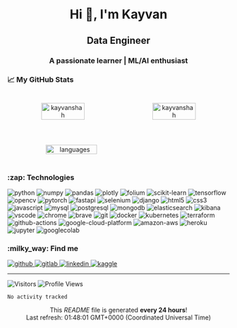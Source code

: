 <h1 align="center">Hi 👋, I'm Kayvan</h1>
<h2 align="center">Data Engineer</h2>
<h3 align="center">A passionate learner | ML/AI enthusiast</h3>

### 📈 My GitHub Stats
<div style="display: flex;" align="center">
     <img align="center" width="48%"
          style="margin: 20px; padding: 0 4px;"
          src="https://github-readme-streak-stats.herokuapp.com/?user=KayvanShah1&count_private=true&show_icons=true&theme=tokyonight&hide_border=true" 
          alt="kayvanshah" />
     <img align="center" width="48%"
          style="margin: 20px; padding: 0 4px;"
          src="https://github-readme-stats.vercel.app/api?username=KayvanShah1&show_icons=true&locale=en&count_private=true&show_icons=true&theme=tokyonight&hide_border=true"
          alt="kayvanshah" />
</div>

<br/>
<div style="display: flex;" align="center">
     <img align="center" width="48%"
          style="margin: 20px; padding: 0 4px;"
          src="https://github-readme-stats.vercel.app/api/top-langs/?username=KayvanShah1&show_icons=true&theme=tokyonight&hide_border=true&layout=compact" 
          alt="languages" />
</div>

<!-- TECHNOLOGIES -->
<h3>:zap: Technologies</h3>

<p>
    <img alt="python" src="https://img.shields.io/badge/Python-black?logo=python&amp;amp;style=plastic" /> <img alt="numpy" src="https://img.shields.io/badge/NumPy-black?logo=numpy&amp;amp;style=plastic" /> <img alt="pandas" src="https://img.shields.io/badge/Pandas-black?logo=pandas&amp;amp;style=plastic" /> <img alt="plotly" src="https://img.shields.io/badge/Plotly-black?logo=plotly&amp;amp;style=plastic" /> <img alt="folium" src="https://img.shields.io/badge/Folium-black?logo=folium&amp;amp;style=plastic" /> <img alt="scikit-learn" src="https://img.shields.io/badge/Scikit%20Learn-black?logo=scikit-learn&amp;amp;style=plastic" /> <img alt="tensorflow" src="https://img.shields.io/badge/Tensorflow-black?logo=tensorflow&amp;amp;style=plastic" /> <img alt="opencv" src="https://img.shields.io/badge/OpenCV-black?logo=opencv&amp;amp;style=plastic" /> <img alt="pytorch" src="https://img.shields.io/badge/Pytorch-black?logo=pytorch&amp;amp;style=plastic" /> <img alt="fastapi" src="https://img.shields.io/badge/FastAPI-black?logo=fastapi&amp;amp;style=plastic" /> <img alt="selenium" src="https://img.shields.io/badge/Selenium-black?logo=selenium&amp;amp;style=plastic" /> <img alt="django" src="https://img.shields.io/badge/Django-black?logo=django&amp;amp;style=plastic" /> <img alt="html5" src="https://img.shields.io/badge/HTML5-black?logo=html5&amp;amp;style=plastic" /> <img alt="css3" src="https://img.shields.io/badge/CSS3-black?logo=css3&amp;amp;style=plastic" /> <img alt="javascript" src="https://img.shields.io/badge/JavaScript-black?logo=javascript&amp;amp;style=plastic" /> <img alt="mysql" src="https://img.shields.io/badge/MySQL-black?logo=mysql&amp;amp;style=plastic" /> <img alt="postgresql" src="https://img.shields.io/badge/PostgreSQL-black?logo=postgresql&amp;amp;style=plastic" /> <img alt="mongodb" src="https://img.shields.io/badge/MongoDB-black?logo=mongodb&amp;amp;style=plastic" /> <img alt="elasticsearch" src="https://img.shields.io/badge/Elasticsearch-black?logo=elasticsearch&amp;amp;style=plastic" /> <img alt="kibana" src="https://img.shields.io/badge/Kibana-black?logo=kibana&amp;amp;style=plastic" /> <img alt="vscode" src="https://img.shields.io/badge/VSCode-black?logo=visual-studio-code&amp;amp;style=plastic" /> <img alt="chrome" src="https://img.shields.io/badge/Google%20Chrome-black?logo=google-chrome&amp;amp;style=plastic" /> <img alt="brave" src="https://img.shields.io/badge/Brave-black?logo=brave&amp;amp;style=plastic" /> <img alt="git" src="https://img.shields.io/badge/Git-black?logo=git&amp;amp;style=plastic" /> <img alt="docker" src="https://img.shields.io/badge/Docker-black?logo=docker&amp;amp;style=plastic" /> <img alt="kubernetes" src="https://img.shields.io/badge/Kubernetes-black?logo=kubernetes&amp;amp;style=plastic" /> <img alt="terraform" src="https://img.shields.io/badge/Terraform-black?logo=terraform&amp;amp;style=plastic" /> <img alt="github-actions" src="https://img.shields.io/badge/Github%20Actions-black?logo=github-actions&amp;amp;style=plastic" /> <img alt="google-cloud-platform" src="https://img.shields.io/badge/GCP-black?logo=google-cloud&amp;amp;style=plastic" /> <img alt="amazon-aws" src="https://img.shields.io/badge/AWS-black?logo=amazon-aws&amp;amp;style=plastic" /> <img alt="heroku" src="https://img.shields.io/badge/Heroku-black?logo=heroku&amp;amp;style=plastic" /> <img alt="jupyter" src="https://img.shields.io/badge/Jupyter Notebook-black?logo=jupyter&amp;amp;style=plastic" /> <img alt="googlecolab" src="https://img.shields.io/badge/Google Colab-black?logo=googlecolab&amp;amp;style=plastic" /> 
</p>

<!-- SOCIAL -->
<h3>:milky_way: Find me</h3>

<p>
    <a href="https://github.com/KayvanShah1" target="_blank">
        <img alt="github" src="https://img.shields.io/badge/GitHub-100000?style=for-the-badge&amp;logo=github&amp;logoColor=white" />
    </a><a href="https://gitlab.com/kayvanshah1" target="_blank">
        <img alt="gitlab" src="https://img.shields.io/badge/GitLab-330F63?style=for-the-badge&amp;logo=gitlab&amp;logoColor=white" />
    </a><a href="https://www.linkedin.com/in/kayvanshah999/" target="_blank">
        <img alt="linkedin" src="https://img.shields.io/badge/LinkedIn-0077B5?style=for-the-badge&amp;logo=linkedin&amp;logoColor=white" />
    </a><a href="https://www.kaggle.com/kayvanshah" target="_blank">
        <img alt="kaggle" src="https://img.shields.io/badge/Kaggle-20BEFF?style=for-the-badge&amp;logo=Kaggle&amp;logoColor=whitee" />
    </a>
</p>

<hr />

<!-- GitHub profile viewers and visitors -->
<p>
    <img alt="Visitors" src="https://visitor-badge.laobi.icu/badge?page_id=KayvanShah1&color=blue"/>
    <img alt="Profile Views" src="https://komarev.com/ghpvc/?username=KayvanShah1"/>
</p>

<!-- FOOTER -->
<!--START_SECTION:waka-->
```text
No activity tracked
```
<!--END_SECTION:waka-->
<p align="center">
    This <i>README</i> file is generated <b>every 24 hours</b>!</br>
    Last refresh: 01:48:01 GMT+0000 (Coordinated Universal Time)<br />
</p>
<!-- <p align="center">
    <img src="https://github.com/KayvanShah1/KayvanShah1/workflows/README%20build/badge.svg" /> 
    <img alt="Stars" src="https://img.shields.io/github/stars/KayvanShah1/KayvanShah1?style=flat-square&labelColor=343b41"/> 
    <img alt="Forks" src="https://img.shields.io/github/forks/KayvanShah1/KayvanShah1?style=flat-square&labelColor=343b41"/>
</p> -->


